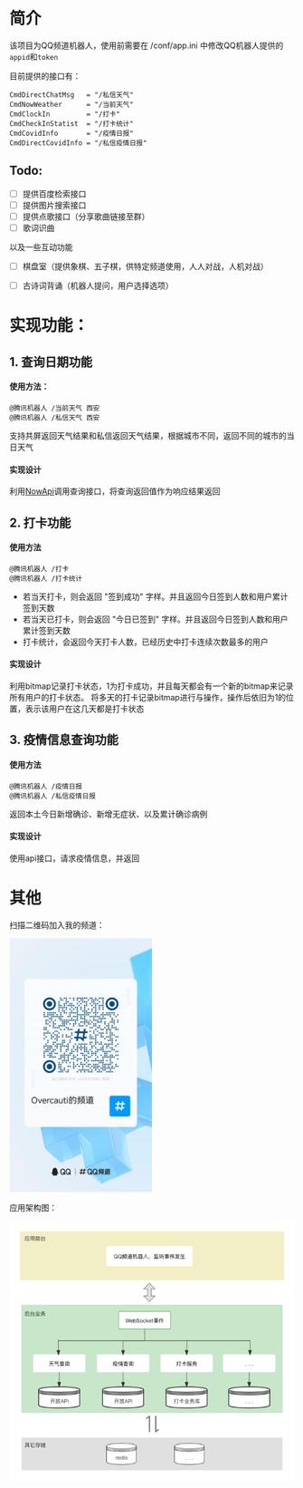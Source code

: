 
# 简介
该项目为QQ频道机器人，使用前需要在 /conf/app.ini 中修改QQ机器人提供的`appid`和`token`

目前提供的接口有：
```
CmdDirectChatMsg   = "/私信天气"
CmdNowWeather      = "/当前天气"
CmdClockIn         = "/打卡"
CmdCheckInStatist  = "/打卡统计"
CmdCovidInfo       = "/疫情日报"
CmdDirectCovidInfo = "/私信疫情日报"
```

## Todo:
- [ ] 提供百度检索接口
- [ ] 提供图片搜索接口
- [ ] 提供点歌接口（分享歌曲链接至群）
- [ ] 歌词识曲

以及一些互动功能
- [ ] 棋盘室（提供象棋、五子棋，供特定频道使用，人人对战，人机对战）
- [ ] 古诗词背诵（机器人提问，用户选择选项）


# 实现功能：

## 1. 查询日期功能
#### 使用方法：
```
@腾讯机器人 /当前天气 西安
@腾讯机器人 /私信天气 西安
```
支持共屏返回天气结果和私信返回天气结果，根据城市不同，返回不同的城市的当日天气

#### 实现设计
利用[NowApi](https://www.nowapi.com/api)调用查询接口，将查询返回值作为响应结果返回

## 2. 打卡功能
#### 使用方法
```
@腾讯机器人 /打卡
@腾讯机器人 /打卡统计
```
- 若当天打卡，则会返回 "签到成功" 字样。并且返回今日签到人数和用户累计签到天数
- 若当天已打卡，则会返回 "今日已签到" 字样。并且返回今日签到人数和用户累计签到天数
- 打卡统计，会返回今天打卡人数，已经历史中打卡连续次数最多的用户
#### 实现设计
利用bitmap记录打卡状态，1为打卡成功，并且每天都会有一个新的bitmap来记录所有用户的打卡状态。
将多天的打卡记录bitmap进行与操作，操作后依旧为1的位置，表示该用户在这几天都是打卡状态

## 3. 疫情信息查询功能
#### 使用方法
```
@腾讯机器人 /疫情日报
@腾讯机器人 /私信疫情日报
```
返回本土今日新增确诊、新增无症状、以及累计确诊病例
#### 实现设计
使用api接口，请求疫情信息，并返回

# 其他

扫描二维码加入我的频道：

<img src="img.jpg" alt="Cover" width="50%"/>

应用架构图：

![img_1.png](架构图1.png)